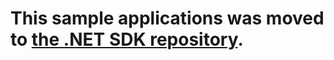 # This sample applications was moved to [the .NET SDK repository](https://github.com/Azure/azure-notificationhubs-dotnet/tree/master/Samples).
